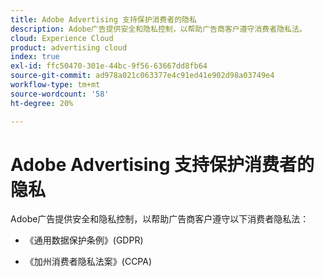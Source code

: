 ```yaml
---
title: Adobe Advertising 支持保护消费者的隐私
description: Adobe广告提供安全和隐私控制，以帮助广告商客户遵守消费者隐私法。
cloud: Experience Cloud
product: advertising cloud
index: true
exl-id: ffc50470-301e-44bc-9f56-63667dd8fb64
source-git-commit: ad978a021c063377e4c91ed41e902d98a03749e4
workflow-type: tm+mt
source-wordcount: '58'
ht-degree: 20%

---
```


# Adobe Advertising 支持保护消费者的隐私

Adobe广告提供安全和隐私控制，以帮助广告商客户遵守以下消费者隐私法：

* 《通用数据保护条例》(GDPR)

* 《加州消费者隐私法案》(CCPA)
